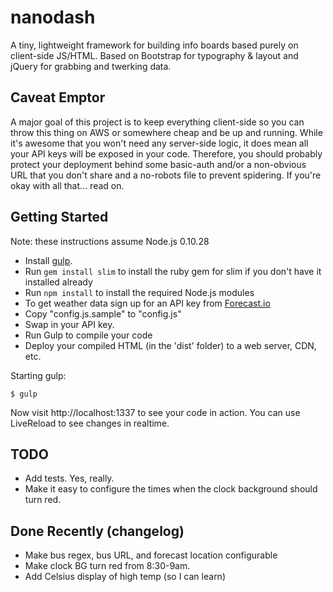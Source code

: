 # nanodash

A tiny, lightweight framework for building info boards based purely on client-side JS/HTML. Based on Bootstrap for typography & layout and jQuery for grabbing and twerking data.

## Caveat Emptor

A major goal of this project is to keep everything client-side so you can throw this thing on AWS or somewhere cheap and be up and running. While it's awesome that you won't need any server-side logic, it does mean all your API keys will be exposed in your code. Therefore, you should probably protect your deployment behind some basic-auth and/or a non-obvious URL that you don't share and a no-robots file to prevent spidering. If you're okay with all that... read on.

## Getting Started

Note: these instructions assume Node.js 0.10.28
  - Install [gulp](https://github.com/gulpjs/gulp/blob/master/docs/getting-started.md).
  - Run `gem install slim` to install the ruby gem for slim if you don't have it installed already
  - Run `npm install` to install the required Node.js modules
  - To get weather data sign up for an API key from [Forecast.io](https://developer.forecast.io/)
  - Copy "config.js.sample" to "config.js"
  - Swap in your API key.
  - Run Gulp to compile your code  
  - Deploy your compiled HTML (in the 'dist' folder) to a web server, CDN, etc.


Starting gulp:

    $ gulp

Now visit http://localhost:1337 to see your code in action. You can use LiveReload to see changes in realtime.

## TODO

- Add tests. Yes, really.
- Make it easy to configure the times when the clock background should turn red.

## Done Recently (changelog)
- Make bus regex, bus URL, and forecast location configurable
- Make clock BG turn red from 8:30-9am.
- Add Celsius display of high temp (so I can learn)
